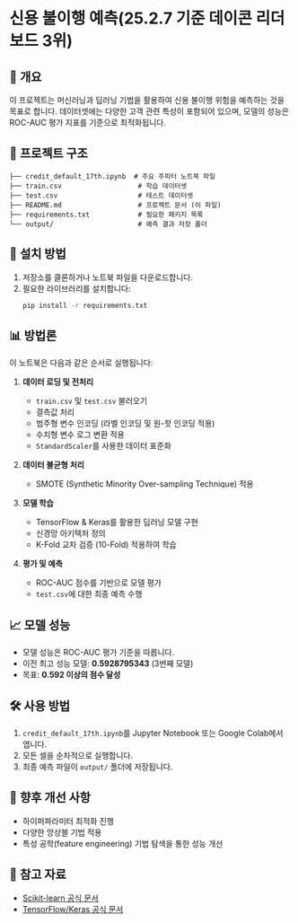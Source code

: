 # 신용 불이행 예측(25.2.7 기준 데이콘 리더보드 3위)

## 📌 개요
이 프로젝트는 머신러닝과 딥러닝 기법을 활용하여 신용 불이행 위험을 예측하는 것을 목표로 합니다. 데이터셋에는 다양한 고객 관련 특성이 포함되어 있으며, 모델의 성능은 ROC-AUC 평가 지표를 기준으로 최적화됩니다.

## 📂 프로젝트 구조
```
├── credit_default_17th.ipynb  # 주요 주피터 노트북 파일
├── train.csv                   # 학습 데이터셋
├── test.csv                    # 테스트 데이터셋
├── README.md                   # 프로젝트 문서 (이 파일)
├── requirements.txt            # 필요한 패키지 목록
└── output/                     # 예측 결과 저장 폴더
```

## 🚀 설치 방법
1. 저장소를 클론하거나 노트북 파일을 다운로드합니다.
2. 필요한 라이브러리를 설치합니다:
   ```bash
   pip install -r requirements.txt
   ```

## 📊 방법론
이 노트북은 다음과 같은 순서로 실행됩니다:
1. **데이터 로딩 및 전처리**
   - `train.csv` 및 `test.csv` 불러오기
   - 결측값 처리
   - 범주형 변수 인코딩 (라벨 인코딩 및 원-핫 인코딩 적용)
   - 수치형 변수 로그 변환 적용
   - `StandardScaler`를 사용한 데이터 표준화
   
2. **데이터 불균형 처리**
   - SMOTE (Synthetic Minority Over-sampling Technique) 적용
   
3. **모델 학습**
   - TensorFlow & Keras를 활용한 딥러닝 모델 구현
   - 신경망 아키텍처 정의
   - K-Fold 교차 검증 (10-Fold) 적용하여 학습
   
4. **평가 및 예측**
   - ROC-AUC 점수를 기반으로 모델 평가
   - `test.csv`에 대한 최종 예측 수행

## 📈 모델 성능
- 모델 성능은 ROC-AUC 평가 기준을 따릅니다.
- 이전 최고 성능 모델: **0.5928795343** (3번째 모델)
- 목표: **0.592 이상의 점수 달성**

## 🛠 사용 방법
1. `credit_default_17th.ipynb`를 Jupyter Notebook 또는 Google Colab에서 엽니다.
2. 모든 셀을 순차적으로 실행합니다.
3. 최종 예측 파일이 `output/` 폴더에 저장됩니다.

## 📌 향후 개선 사항
- 하이퍼파라미터 최적화 진행
- 다양한 앙상블 기법 적용
- 특성 공학(feature engineering) 기법 탐색을 통한 성능 개선

## 🔗 참고 자료
- [Scikit-learn 공식 문서](https://scikit-learn.org/)
- [TensorFlow/Keras 공식 문서](https://www.tensorflow.org/)

